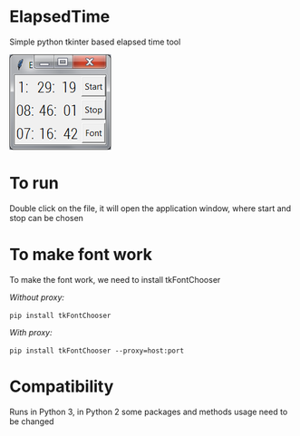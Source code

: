 # ElapsedTime
Simple python tkinter based elapsed time tool

![ElapsedTime](elapsedtime2.png)

# To run
Double click on the file, it will open the application window, where start and stop can be chosen

# To make font work
To make the font work, we need to install tkFontChooser

*Without proxy:*

`pip install tkFontChooser`

*With proxy:*

`pip install tkFontChooser --proxy=host:port`

# Compatibility
Runs in Python 3, in Python 2 some packages and methods usage need to be changed
